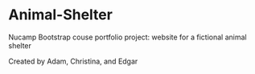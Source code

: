 # Animal-Shelter

Nucamp Bootstrap couse portfolio project: website for a fictional animal shelter

Created by Adam, Christina, and Edgar

